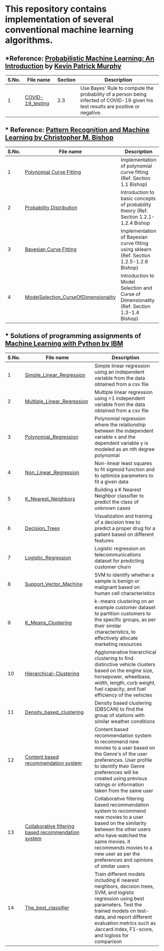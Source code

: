 # This repository contains implementation of several conventional machine learning algorithms.


## *Reference: [Probabilistic Machine Learning: An Introduction](https://probml.github.io/pml-book/book1.html) by [Kevin Patrick Murphy](https://www.cs.ubc.ca/~murphyk/)

| **S.No.**| **File name** | **Section**| **Description** |
| ----|--------|------|-------------|
| 1 | [COVID-19_testing](https://github.com/ruchikaverma-iitg/ML-DL-RL_Codes/blob/master/Machine_Learning/Murphy/COVID-19_testing.ipynb) | 2.3| Use Bayes' Rule to compute the probability of a person being infected of COVID-19 given his test results are positive or negative.|



## * Reference: [Pattern Recognition and Machine Learning by Christopher M. Bishop](https://www.microsoft.com/en-us/research/people/cmbishop/prml-book/)

| **S.No.**| **File name** | **Description** |
| ----|--------|-------------|
| 1 | [Polynomial Curve Fitting](https://github.com/ruchikaverma-iitg/Machine_Learning_Youtube_Channel/blob/master/Machine_Learning/Bishop/Polynomial%20Curve%20Fitting.ipynb) | Implementation of polynomial curve fitting (Ref. Section 1.1 Bishop)|
| 2 |  [Probability Distribution](https://github.com/ruchikaverma-iitg/Machine_Learning_Youtube_Channel/blob/master/Machine_Learning/Bishop/Probability%20Distribution.ipynb) | Introduction to basic concepts of probability theory (Ref. Section 1.2.1-1.2.4 Bishop|
| 3 | [Bayesian Curve Fitting](https://github.com/ruchikaverma-iitg/Machine_Learning_Youtube_Channel/blob/master/Machine_Learning/Bishop/Bayesian%20Curve%20Fitting.ipynb) | Implementation of Bayesian curve fitting using sklearn (Ref. Section 1.2.5-1.2.6 Bishop)|
| 4 | [ModelSelection_CurseOfDimensionality](https://github.com/ruchikaverma-iitg/Machine_Learning_Youtube_Channel/blob/master/Machine_Learning/Bishop/ModelSelection_CurseOfDimensionality.ipynb) | Introduction to Model Selection and Curse of Dimensionality (Ref. Section 1.3-1.4 Bishop)|


## * Solutions of programming assignments of [Machine Learning with Python by IBM](https://www.coursera.org/learn/machine-learning-with-python/home/welcome)

| **S.No.**| **File name** | **Description** |
| ----|--------|-------------|
| 1 | [Simple_Linear_Regression](https://github.com/ruchikaverma-iitg/ML-DL-RL_Codes/blob/master/Machine_Learning/ML_with_Python_by_IBM/L1-Simple-Linear-Regression.ipynb) | Simple linear regression using an independent variable from the data obtained from a csv file|
| 2 | [Multiple_Linear_Regression](https://github.com/ruchikaverma-iitg/ML-DL-RL_Codes/blob/master/Machine_Learning/ML_with_Python_by_IBM/L2-Mulitple-Linear-Regression.ipynb) | Multiple linear regression using >1 independent variable from the data obtained from a csv file|
| 3 | [Polynomial_Regression](https://github.com/ruchikaverma-iitg/ML-DL-RL_Codes/blob/master/Machine_Learning/ML_with_Python_by_IBM/L3-Polynomial-Regression.ipynb) | Polynomial regression where the relationship between the independent variable x and the dependent variable y is modeled as an nth degree polynomial|
| 4 | [Non_Linear_Regression](https://github.com/ruchikaverma-iitg/ML-DL-RL_Codes/blob/master/Machine_Learning/ML_with_Python_by_IBM/L4-NonLinearRegression.ipynb) | Non-linear least squares to fit sigmoid function and to optimize parameters to fit a given data|
| 5 | [K_Nearest_Neighbors](https://github.com/ruchikaverma-iitg/ML-DL-RL_Codes/blob/master/Machine_Learning/ML_with_Python_by_IBM/L5-K-Nearest-neighbors.ipynb) | Building a K Nearest Neighbor classifier to predict the class of unknown cases|
| 6 | [Decision_Trees](https://github.com/ruchikaverma-iitg/ML-DL-RL_Codes/blob/master/Machine_Learning/ML_with_Python_by_IBM/L6-Decision-Trees.ipynb) | Visualization and training of a decision tree to predict a proper drug for a patient based on different features|
| 7 | [Logistic_Regression](https://github.com/ruchikaverma-iitg/ML-DL-RL_Codes/blob/master/Machine_Learning/ML_with_Python_by_IBM/L7-Logistic-Regression.ipynb) | Logistic regression on telecommunications dataset for predicting customer churn|
| 8 | [Support_Vector_Machine](https://github.com/ruchikaverma-iitg/ML-DL-RL_Codes/blob/master/Machine_Learning/ML_with_Python_by_IBM/L8-SVM.ipynb) | SVM to identify whether a sample is benign or malignant based on human cell characteristics|
| 9 | [K_Means_Clustering](https://github.com/ruchikaverma-iitg/ML-DL-RL_Codes/blob/master/Machine_Learning/ML_with_Python_by_IBM/L9-K-Means-Clustering.ipynb) | k-means clustering on an example customer dataset to partition customers to the specific groups, as per their similar characteristics, to effectively allocate marketing resources|
| 10 |[Hierarchical-Clustering](https://github.com/ruchikaverma-iitg/ML-DL-RL_Codes/blob/master/Machine_Learning/ML_with_Python_by_IBM/L10-Hierarchical-Clustering.ipynb) | Agglomerative hierarchical clustering to find distinctive vehicle clusters based on the engine size, horsepower, wheelbase, width, length, curb weight, fuel capacity, and fuel efficiency of the vehicles|
| 11 |[Density_based_clustering](https://github.com/ruchikaverma-iitg/ML-DL-RL_Codes/blob/master/Machine_Learning/ML_with_Python_by_IBM/L11-Density-based-clustering-DBSCAN.ipynb) | Density based clustering (DBSCAN) to find the group of stations with similar weather conditions|
| 12 |[Content based recommendation system](https://github.com/ruchikaverma-iitg/ML-DL-RL_Codes/blob/master/Machine_Learning/ML_with_Python_by_IBM/L12-RecSys-Content-Based-movies.ipynb) | Content based recommendation system to recommend new movies to a user based on the Genre's of the user preferences. User profile to identify their Genre preferences will be created using previous ratings or information taken from the same user|
| 13 |[Collaborative filtering based recommendation system](https://github.com/ruchikaverma-iitg/ML-DL-RL_Codes/blob/master/Machine_Learning/ML_with_Python_by_IBM/L13-RecSys-Collaborative-Filtering-movies.ipynb) | Collaborative filtering based recommendation system to recommend new movies to a user based on the similarity between the other users who have watched the same movies. It recommends movies to a new user as per the preferences and opinions of similar users|
| 14 |[The_best_classifier](https://github.com/ruchikaverma-iitg/ML-DL-RL_Codes/blob/master/Machine_Learning/ML_with_Python_by_IBM/The_best_classifier.ipynb) | Train different models including K nearest neighbors, decision trees, SVM, and logistic regression using best parameters. Test the trained models on test-data, and report different evaluation metrics such as Jaccard index, F1-score, and logloss for comparison|
